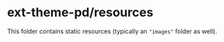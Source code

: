 # ext-theme-pd/resources

This folder contains static resources (typically an `"images"` folder as well).
